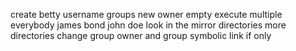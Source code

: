 create betty
username
groups
new owner
empty
execute
multiple
everybody
james bond
john doe
look in the mirror
directories
more directories
change group
owner and group
symbolic link
if only
